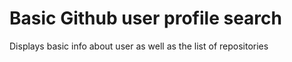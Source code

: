 # Basic Github user profile search

Displays basic info about user as well as the list of repositories
